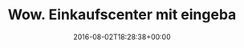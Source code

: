 ---
retweeted: false
source: <a href="http://twitter.com/download/android" rel="nofollow">Twitter for Android</a>
entities:
  user_mentions: []
  urls: []
  symbols: []
  media:
  - expanded_url: https://twitter.com/bascht/status/760542843232514049/photo/1
    indices:
    - '47'
    - '70'
    url: https://t.co/Q96YL36CVZ
    media_url: http://pbs.twimg.com/media/Co39ptZWYAAAgPJ.jpg
    id_str: '760542805097865216'
    id: '760542805097865216'
    media_url_https: https://pbs.twimg.com/media/Co39ptZWYAAAgPJ.jpg
    sizes:
      small:
        w: '680'
        h: '509'
        resize: fit
      thumb:
        w: '150'
        h: '150'
        resize: crop
      medium:
        w: '1200'
        h: '898'
        resize: fit
      large:
        w: '2048'
        h: '1532'
        resize: fit
    type: photo
    display_url: pic.twitter.com/Q96YL36CVZ
  hashtags: []
display_text_range:
- '0'
- '70'
favorite_count: '0'
id_str: '760542843232514049'
truncated: false
retweet_count: '0'
id: '760542843232514049'
possibly_sensitive: false
created_at: Tue Aug 02 18:28:38 +0000 2016
favorited: false
full_text: Wow. Einkaufscenter mit eingebautem Coworking.
lang: de
extended_entities:
  media:
  - expanded_url: https://twitter.com/bascht/status/760542843232514049/photo/1
    indices:
    - '47'
    - '70'
    url: https://t.co/Q96YL36CVZ
    media_url: http://pbs.twimg.com/media/Co39ptZWYAAAgPJ.jpg
    id_str: '760542805097865216'
    id: '760542805097865216'
    media_url_https: https://pbs.twimg.com/media/Co39ptZWYAAAgPJ.jpg
    sizes:
      small:
        w: '680'
        h: '509'
        resize: fit
      thumb:
        w: '150'
        h: '150'
        resize: crop
      medium:
        w: '1200'
        h: '898'
        resize: fit
      large:
        w: '2048'
        h: '1532'
        resize: fit
    type: photo
    display_url: pic.twitter.com/Q96YL36CVZ
tags:
- pesos:twitter
date: '2016-08-02T18:28:38+00:00'
src: https://twitter.com/bascht/status/760542843232514049
original_url: https://twitter.com/bascht/status/760542843232514049
type: twitter_tweet
media_url: https://img.bascht.com/twitter/pbs.twimg.com/media/Co39ptZWYAAAgPJ.jpg
text: Wow. Einkaufscenter mit eingebautem Coworking.
title: Wow. Einkaufscenter mit eingeba

---